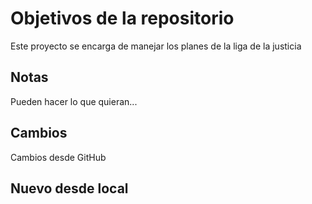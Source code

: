 # Objetivos de la repositorio

Este proyecto se encarga de manejar los planes de la liga de la justicia


## Notas
Pueden hacer lo que quieran...

## Cambios

Cambios desde GitHub

## Nuevo desde local